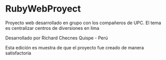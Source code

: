 # RubyWebProyect
Proyecto web  desarrollado en grupo con los compañeros de UPC. El tema es centralizar centros de diversiones en lima

Desarrollado por Richard Checnes Quispe - Perú

Esta edición es muestra de que el proyecto fue creado de manera satisfactoria
